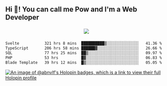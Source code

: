 <h2 align="left">Hi 👋! You can call me Pow and I'm a Web Developer</h2>

###

<div align="center">
  <img src="https://profile-counter.glitch.me/abnvlf/count.svg?"  />
</div>

###

<!--START_SECTION:waka-->

```txt
Svelte           321 hrs 8 mins  ██████████▒░░░░░░░░░░░░░░   41.36 %
TypeScript       206 hrs 58 mins ██████▓░░░░░░░░░░░░░░░░░░   26.66 %
SQL              77 hrs 25 mins  ██▒░░░░░░░░░░░░░░░░░░░░░░   09.97 %
PHP              53 hrs          █▓░░░░░░░░░░░░░░░░░░░░░░░   06.83 %
Blade Template   39 hrs 12 mins  █▒░░░░░░░░░░░░░░░░░░░░░░░   05.05 %
```

<!--END_SECTION:waka-->
<!-- <img src="https://raw.githubusercontent.com/abnvlf/abnvlf/output/snake.svg" alt="Snake animation" /> -->

<!-- <a href="https://open.spotify.com/user/31py3qwahsl76foqwc5f55butple">
  <img src="https://spotify-recently-played-readme.vercel.app/api?user=31py3qwahsl76foqwc5f55butple&count=5&unique=false" alt="Spotify recently played"  />
</a> -->

[![An image of @abnvlf's Holopin badges, which is a link to view their full Holopin profile](https://holopin.me/abnvlf)](https://holopin.io/@abnvlf)

###
